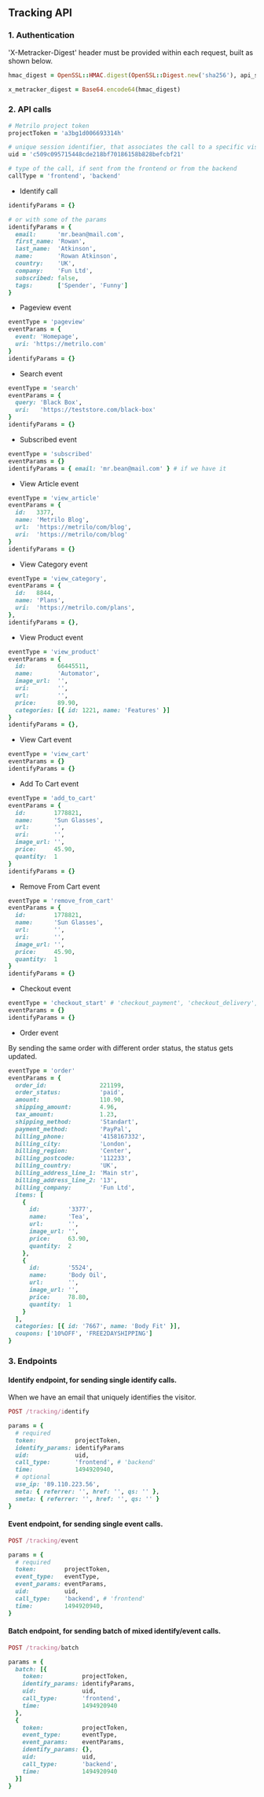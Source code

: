 ## Tracking API ##

### 1. Authentication ###
'X-Metracker-Digest' header must be provided within each request, built as shown below.

```ruby
hmac_digest = OpenSSL::HMAC.digest(OpenSSL::Digest.new('sha256'), api_secret, params.to_json)

x_metracker_digest = Base64.encode64(hmac_digest)
```

### 2. API calls ###
```ruby
# Metrilo project token
projectToken = 'a3bg1d006693314h'

# unique session identifier, that associates the call to a specific visitor session.
uid = 'c509c095715448cde218bf70186158b828befcbf21'

# type of the call, if sent from the frontend or from the backend
callType = 'frontend', 'backend'
```

- Identify call

```ruby
identifyParams = {}

# or with some of the params
identifyParams = {
  email:      'mr.bean@mail.com',
  first_name: 'Rowan',
  last_name:  'Atkinson',
  name:       'Rowan Atkinson',
  country:    'UK',
  company:    'Fun Ltd',
  subscribed: false,
  tags:       ['Spender', 'Funny']
}
```

- Pageview event

```ruby
eventType = 'pageview'
eventParams = {
  event: 'Homepage',
  uri: 'https://metrilo.com'
}
identifyParams = {}
```

- Search event

```ruby
eventType = 'search'
eventParams = {
  query: 'Black Box',
  uri:   'https://teststore.com/black-box'
}
identifyParams = {}
```

- Subscribed event

```ruby
eventType = 'subscribed'
eventParams = {}
identifyParams = { email: 'mr.bean@mail.com' } # if we have it
```

- View Article event

```ruby
eventType = 'view_article'
eventParams = {
  id:   3377,
  name: 'Metrilo Blog',
  url:  'https://metrilo/com/blog',
  uri:  'https://metrilo/com/blog'
}
identifyParams = {}
```

- View Category event

```ruby
eventType = 'view_category',
eventParams = {
  id:   8844,
  name: 'Plans',
  uri:  'https://metrilo.com/plans',
},
identifyParams = {},
```

- View Product event

```ruby
eventType = 'view_product'
eventParams = {
  id:         66445511,
  name:       'Automator',
  image_url:  '',
  uri:        '',
  url:        '',
  price:      89.90,
  categories: [{ id: 1221, name: 'Features' }]
}
identifyParams = {},
```

- View Cart event

```ruby
eventType = 'view_cart'
eventParams = {}
identifyParams = {}
```

- Add To Cart event

```ruby
eventType = 'add_to_cart'
eventParams = {
  id:        1778821,
  name:      'Sun Glasses',
  url:       '',
  uri:       '',
  image_url: '',
  price:     45.90,
  quantity:  1
}
identifyParams = {}
```

- Remove From Cart event

```ruby
eventType = 'remove_from_cart'
eventParams = {
  id:        1778821,
  name:      'Sun Glasses',
  url:       '',
  uri:       '',
  image_url: '',
  price:     45.90,
  quantity:  1
}
identifyParams = {}
```

- Checkout event

```ruby
eventType = 'checkout_start' # 'checkout_payment', 'checkout_delivery', 'checkout_confirm'
eventParams = {}
identifyParams = {}
```

- Order event

By sending the same order with different order status, the status gets updated.

```ruby
eventType = 'order'
eventParams = {
  order_id:               221199,
  order_status:           'paid',
  amount:                 110.90,
  shipping_amount:        4.96,
  tax_amount:             1.23,
  shipping_method:        'Standart',
  payment_method:         'PayPal',
  billing_phone:          '4158167332',
  billing_city:           'London',
  billing_region:         'Center',
  billing_postcode:       '112233',
  billing_country:        'UK',
  billing_address_line_1: 'Main str',
  billing_address_line_2: '13',
  billing_company:        'Fun Ltd',
  items: [
    {
      id:        '3377',
      name:      'Tea',
      url:       '',
      image_url: '',
      price:     63.90,
      quantity:  2
    },
    {
      id:        '5524',
      name:      'Body Oil',
      url:       '',
      image_url: '',
      price:     78.80,
      quantity:  1
    }
  ],
  categories: [{ id: '7667', name: 'Body Fit' }],
  coupons: ['10%OFF', 'FREE2DAYSHIPPING']
}
```

### 3. Endpoints ###
#### Identify endpoint, for sending single identify calls. ####
When we have an email that uniquely identifies the visitor.

```ruby
POST /tracking/identify

params = {
  # required
  token:           projectToken,                           
  identify_params: identifyParams
  uid:             uid,
  call_type:       'frontend', # 'backend'
  time:            1494920940,
  # optional
  use_ip: '89.110.223.56',
  meta: { referrer: '', href: '', qs: '' },
  smeta: { referrer: '', href: '', qs: '' }
}
```

#### Event endpoint, for sending single event calls. ####
```ruby
POST /tracking/event

params = {
  # required
  token:        projectToken,
  event_type:   eventType,
  event_params: eventParams,
  uid:          uid,
  call_type:    'backend', # 'frontend'
  time:         1494920940,
}
```

#### Batch endpoint, for sending batch of mixed identify/event calls. ####
```ruby
POST /tracking/batch

params = {
  batch: [{
    token:           projectToken,
    identify_params: identifyParams,
    uid:             uid,
    call_type:       'frontend',
    time:            1494920940
  },
  {
    token:           projectToken,
    event_type:      eventType,
    event_params:    eventParams,
    identify_params: {},
    uid:             uid,
    call_type:       'backend',
    time:            1494920940
  }]
}
```
